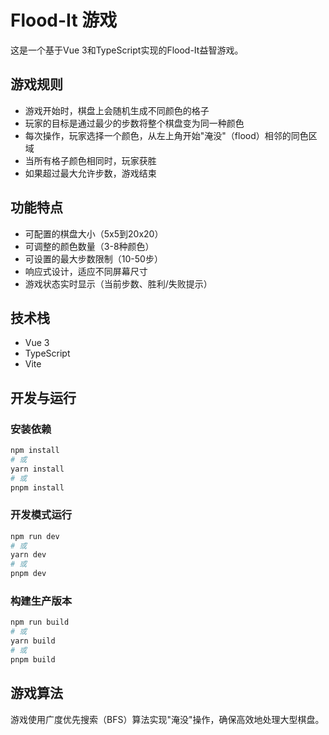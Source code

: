 # Flood-It 游戏

这是一个基于Vue 3和TypeScript实现的Flood-It益智游戏。

## 游戏规则

- 游戏开始时，棋盘上会随机生成不同颜色的格子
- 玩家的目标是通过最少的步数将整个棋盘变为同一种颜色
- 每次操作，玩家选择一个颜色，从左上角开始"淹没"（flood）相邻的同色区域
- 当所有格子颜色相同时，玩家获胜
- 如果超过最大允许步数，游戏结束

## 功能特点

- 可配置的棋盘大小（5x5到20x20）
- 可调整的颜色数量（3-8种颜色）
- 可设置的最大步数限制（10-50步）
- 响应式设计，适应不同屏幕尺寸
- 游戏状态实时显示（当前步数、胜利/失败提示）

## 技术栈

- Vue 3
- TypeScript
- Vite

## 开发与运行

### 安装依赖

```bash
npm install
# 或
yarn install
# 或
pnpm install
```

### 开发模式运行

```bash
npm run dev
# 或
yarn dev
# 或
pnpm dev
```

### 构建生产版本

```bash
npm run build
# 或
yarn build
# 或
pnpm build
```

## 游戏算法

游戏使用广度优先搜索（BFS）算法实现"淹没"操作，确保高效地处理大型棋盘。
